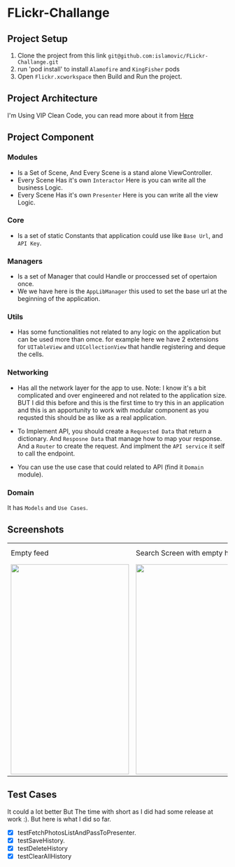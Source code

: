 # FLickr-Challange

## Project Setup

1. Clone the project from this link `git@github.com:islamovic/FLickr-Challange.git`
2. run 'pod install' to install `Alamofire` and `KingFisher` pods
3. Open `Flickr.xcworkspace` then Build and Run the project. 

## Project Architecture 

I'm Using VIP Clean Code, you can read more about it from <a href="https://hackernoon.com/introducing-clean-swift-architecture-vip-770a639ad7bf" target="_blank">Here</a>

## Project Component

### Modules
- Is a Set of Scene, And Every Scene is a stand alone ViewController.
- Every Scene Has it's own `Interactor` Here is you can write all the business Logic.
- Every Scene Has it's own `Presenter` Here is you can write all the view Logic.

### Core
- Is a set of static Constants that application could use like `Base Url`, and `API Key`.

### Managers
- Is a set of Manager that could Handle or proccessed set of opertaion once. 
- We we have here is the `AppLibManager` this used to set the base url at the beginning of the application.

### Utils
- Has some functionalities not related to any logic on the application but can be used more than omce. for example here we have 2 extensions for `UITableView` and `UICollectionView` that handle registering and deque the cells.

### Networking
- Has all the network layer for the app to use.
Note: I know it's a bit complicated and over engineered and not related to the application size. BUT I did this before and this is the first time to try this in an application and this is an apportunity to work with modular component as you requsted this should be as like as a real application.

- To Implement API, you should create a `Requested Data` that return a dictionary. And `Resposne Data` that manage how to map your response. And a `Router` to create the request. And implment the `API service` it self to call the endpoint.
- You can use the use case that could related to API (find it `Domain` module).

### Domain
It has `Models` and `Use Cases`.
##

## Screenshots
<table>
  <tr>
     <td>Empty feed</td>
     <td>Search Screen with empty history</td>
     <td>Load feed with lazy loading after search</td>
     <td>Complete Feed With finiste scrolling</td>
     <td>Search History</td>
  </tr>
  <tr>
    <td><img src="https://user-images.githubusercontent.com/1983631/146253979-83527416-24e7-41f2-8901-f4bcc2485bd9.png" width=270 height=480></td>
    <td><img src="https://user-images.githubusercontent.com/1983631/146253977-1af770f4-7ce0-473c-a36f-a5425296f1c4.png" width=270 height=480></td>
    <td><img src="https://user-images.githubusercontent.com/1983631/146253975-a3f7fe82-48c0-4fdd-82e4-5f63b98b5046.png" width=270 height=480></td>
    <td><img src="https://user-images.githubusercontent.com/1983631/146253958-dc3be94f-247b-4b7f-a4ff-afe2341a51f3.png" width=270 height=480></td>
    <td><img src="https://user-images.githubusercontent.com/1983631/146253953-ec89d6ae-3376-4f8a-8e73-d966b21286ea.png" width=270 height=480></td>
  </tr>
 </table>
 
 ##

## Test Cases
It could a lot better But The time with short as I did had some release at work :).
But here is what I did so far.

- [x] testFetchPhotosListAndPassToPresenter.
- [x] testSaveHistory.
- [x] testDeleteHistory
- [x] testClearAllHistory
